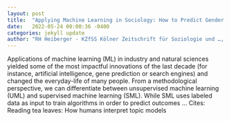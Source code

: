 ```yaml
---
layout: post
title:  "Applying Machine Learning in Sociology: How to Predict Gender and Reveal Research Preferences"
date:   2022-05-24 00:00:36 -0400
categories: jekyll update
author: "RH Heiberger - KZfSS Kölner Zeitschrift für Soziologie und …, 2022"
---
```

Applications of machine learning (ML) in industry and natural sciences yielded some of the most impactful innovations of the last decade (for instance, artificial intelligence, gene prediction or search engines) and changed the everyday-life of many people. From a methodological perspective, we can differentiate between unsupervised machine learning (UML) and supervised machine learning (SML). While SML uses labeled data as input to train algorithms in order to predict outcomes … Cites: ‪Reading tea leaves: How humans interpret topic models‬